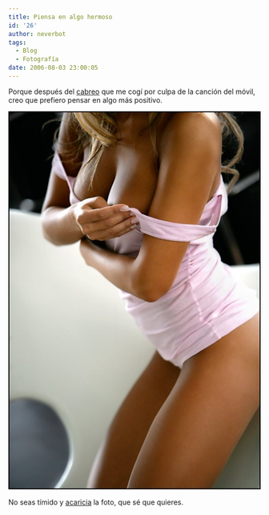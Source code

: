 ```yaml
---
title: Piensa en algo hermoso
id: '26'
author: neverbot
tags:
  - Blog
  - Fotografía
date: 2006-08-03 23:00:05
---
```


Porque después del [cabreo](https://www.neverbot.com/2006/07/03/una-tarde-que-jamas-recuperare/) que me cogí por culpa de la canción del móvil, creo que prefiero pensar en algo más positivo.

[![Jurgita Valts](./piensa-en-algo-hermoso/jurgita_valts.jpg "Jurgita Valts")](./piensa-en-algo-hermoso/jurgita_valts.jpg)

No seas tímido y [acaricia](./piensa-en-algo-hermoso/jurgita_valts.jpg) la foto, que sé que quieres.